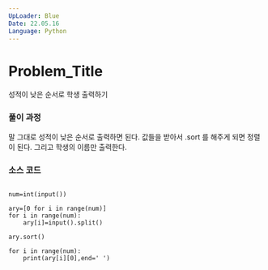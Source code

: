 ```yaml
---
UpLoader: Blue
Date: 22.05.16      
Language: Python
---
```


# Problem_Title

 성적이 낮은 순서로 학생 출력하기
  

### 풀이 과정  

말 그대로 성적이 낮은 순서로 출력하면 된다.
값들을 받아서 .sort 를 해주게 되면 정렬이 된다.
그리고 학생의 이름만 출력한다.

### 소스 코드

```

num=int(input())

ary=[0 for i in range(num)]
for i in range(num):
    ary[i]=input().split()

ary.sort()

for i in range(num):
    print(ary[i][0],end=' ')




```
